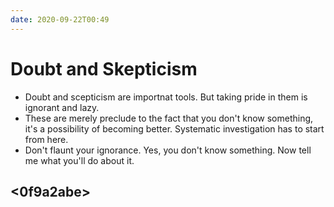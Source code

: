 ```yaml
---
date: 2020-09-22T00:49
---
```


# Doubt and Skepticism


- Doubt and scepticism are importnat tools. But taking pride in them is ignorant and lazy.
- These are merely preclude to the fact that you don't know something, it's a possibility of becoming better. Systematic investigation has to start from here.
- Don't flaunt your ignorance. Yes, you don't know something. Now tell me what you'll do about it.

## <c52cd4c7>


## <0f9a2abe>
